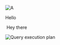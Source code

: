 ![A](./foo.png)

<some-component>
  <p>Hello</p>
</some-component>

<div>
  <img />
  <span>Hey there</span>
</div>

![Query execution plan](/dynamo-introduction/img2.jpg)
